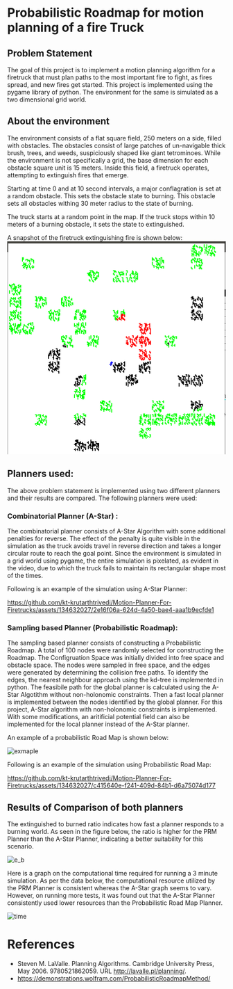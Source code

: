 # Probabilistic Roadmap for motion planning of a fire Truck

## Problem Statement

The goal of this project is to implement a motion planning algorithm for a firetruck that must plan paths to the most important fire to fight, as fires spread, and new fires get started. This project is implemented using the pygame library of python. The environment for the same is simulated as a two dimensional grid world.

## About the environment

The environment consists of a flat square field, 250 meters on a side, filled with obstacles. The obstacles consist of large patches of un-navigable thick brush, trees, and weeds, suspiciously shaped like giant tetrominoes. While the environment is not specifically a grid, the base dimension for each obstacle square unit is 15 meters. Inside this field, a firetruck operates, attempting to extinguish fires that emerge.

Starting at time 0 and at 10 second intervals, a major conflagration is set at a random obstacle. This sets the obstacle state to burning. This obstacle sets all obstacles withing 30 meter radius to the state of burning.

The truck starts at a random point in the map. If the truck stops within 10 meters of a burning obstacle, it sets the state to extinguished.

A snapshot of the firetruck extinguishing fire is shown below:
![environment_snapshot](https://github.com/kt-krutarthtrivedi/Motion-Planner-For-Firetrucks/blob/main/media/environment_snapshot.png)


## Planners used:
The above problem statement is implemented using two different planners and their results are compared. The following planners were used:
### Combinatorial Planner (A-Star) :
The combinatorial planner consists of A-Star Algorithm with some additional penalties for reverse. The effect of the penalty is quite visible in the simulation as the truck avoids travel in reverse direction and takes a longer circular route to reach the goal point. Since the environment is simulated in a grid world using pygame, the entire simulation is pixelated, as evident in the video, due to which the truck fails to maintain its rectangular shape most of the times.

Following is an example of the simulation using A-Star Planner:


https://github.com/kt-krutarthtrivedi/Motion-Planner-For-Firetrucks/assets/134632027/2e16f06a-624d-4a50-bae4-aaa1b9ecfde1



### Sampling based Planner (Probabilistic Roadmap):
The sampling based planner consists of constructing a Probabilistic Roadmap. A total of 100 nodes were randomly selected for constructing the Roadmap. The Configruation Space was initially divided into free space and obstacle space. The nodes were sampled in free space, and the edges were generated by determining the collision free paths. To identify the edges, the nearest neighbour approach using the kd-tree is implemented in python. The feasibile path for the global planner is calculated using the A-Star Algotithm without non-holonomic constraints. Then a fast local planner is implemented between the nodes identified by the global planner. For this project, A-Star algorithm with non-holonomic constraints is implemented. With some modifications, an aritificial potential field can also be implemented for the local planner instead of the A-Star planner.

An example of a probabilistic Road Map is shown below:

![exmaple](https://github.com/kt-krutarthtrivedi/Motion-Planner-For-Firetrucks/assets/134632027/57d71186-fe2e-4205-bd2f-84c8173e111e)

Following is an example of the simulation using Probabilistic Road Map:



https://github.com/kt-krutarthtrivedi/Motion-Planner-For-Firetrucks/assets/134632027/c415640e-f241-409d-84b1-d6a75074d177



## Results of Comparison of both planners

The extinguished to burned ratio indicates how fast a planner responds to a burning world. As seen in the figure below, the ratio is higher for the PRM Planner than the A-Star Planner, indicating a better suitability for this scenario.

![e_b](https://github.com/kt-krutarthtrivedi/Motion-Planner-For-Firetrucks/assets/134632027/27c58dfa-ae9b-4338-a3fb-ed29fa506927)


Here is a graph on the computational time required for running a 3 minute simulation. As per the data below, the computational resource utilized by the PRM Planner is consistent whereas the A-Star graph seems to vary. However, on running more tests, it was found out that the A-Star Planner consistently used lower resources than the Probabilistic Road Map Planner.

![time](https://github.com/kt-krutarthtrivedi/Motion-Planner-For-Firetrucks/assets/134632027/8e4fcff2-3441-428b-8f80-68a61584c7b2)


# References

* Steven M. LaValle. Planning Algorithms. Cambridge University Press, May 2006.
9780521862059. URL http://lavalle.pl/planning/.
* https://demonstrations.wolfram.com/ProbabilisticRoadmapMethod/

